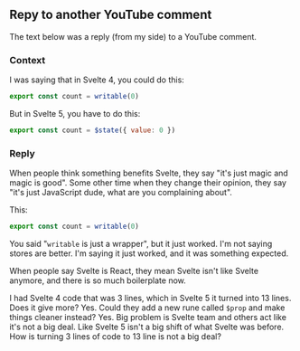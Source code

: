 ## Repy to another YouTube comment

The text below was a reply (from my side) to a YouTube comment.

### Context

I was saying that in Svelte 4, you could do this:

```js
export const count = writable(0)
```

But in Svelte 5, you have to do this:

```js
export const count = $state({ value: 0 })
```

### Reply

When people think something benefits Svelte, they say "it's just magic and magic is good". Some other time when they change their opinion, they say "it's just JavaScript dude, what are you complaining about".

This:

```js
export const count = writable(0)
```

You said "`writable` is just a wrapper", but it just worked. I'm not saying stores are better. I'm saying it just worked, and it was something expected.

When people say Svelte is React, they mean Svelte isn't like Svelte anymore, and there is so much boilerplate now.

I had Svelte 4 code that was 3 lines, which in Svelte 5 it turned into 13 lines. Does it give more? Yes. Could they add a new rune called `$prop` and make things cleaner instead? Yes. Big problem is Svelte team and others act like it's not a big deal. Like Svelte 5 isn't a big shift of what Svelte was before. How is turning 3 lines of code to 13 line is not a big deal?
